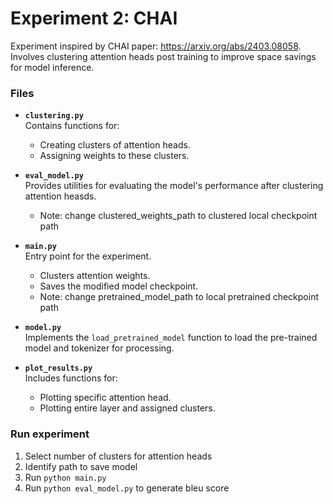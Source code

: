 # Experiment 2: CHAI
Experiment inspired by CHAI paper: https://arxiv.org/abs/2403.08058. Involves clustering attention heads post training to improve space savings for model inference.

### Files

- **`clustering.py`**  
  Contains functions for:
  - Creating clusters of attention heads.
  - Assigning weights to these clusters.

- **`eval_model.py`**  
  Provides utilities for evaluating the model's performance after clustering attention heasds.
  - Note: change clustered_weights_path to clustered local checkpoint path 

- **`main.py`**  
  Entry point for the experiment.  
  - Clusters attention weights.
  - Saves the modified model checkpoint.
  - Note: change pretrained_model_path to  local pretrained checkpoint path 

- **`model.py`**  
  Implements the `load_pretrained_model` function to load the pre-trained model and tokenizer for processing.
   

- **`plot_results.py`**  
  Includes functions for:
  - Plotting specific attention head.
  - Plotting entire layer and assigned clusters.


### Run experiment
1. Select number of clusters for attention heads
2. Identify path to save model
3. Run ```python main.py```
4. Run ```python eval_model.py``` to generate bleu score
   
